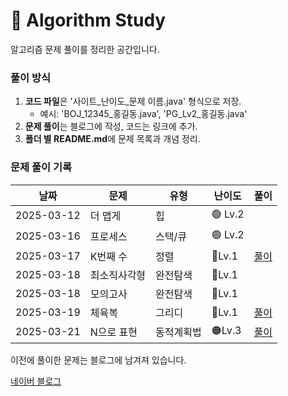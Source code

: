# 📌 Algorithm Study

알고리즘 문제 풀이를 정리한 공간입니다.



### 풀이 방식
1. **코드 파일**은 '사이트_난이도_문제 이름.java' 형식으로 저장.
    - 예시: 'BOJ_12345_홍길동.java', 'PG_Lv2_홍길동.java'
2. **문제 풀이**는 블로그에 작성, 코드는 링크에 추가.
3. **폴더 별 README.md**에 문제 목록과 개념 정리.

### 문제 풀이 기록

| 날짜         | 문제     | 유형    | 난이도     | 풀이                                                |
|------------|--------|-------|---------|---------------------------------------------------|
| 2025-03-12 | 더 맵게   | 힙     | 🟢 Lv.2 |                                                   |
| 2025-03-16 | 프로세스   | 스택/큐  | 🟢 Lv.2 |                                                   |
| 2025-03-17 | K번째 수  | 정렬    | 🔵Lv.1  | [풀이](https://blog.naver.com/gamakk2/223799781209) |
| 2025-03-18 | 최소직사각형 | 완전탐색  | 🔵Lv.1  |                                                   |
| 2025-03-18 | 모의고사   | 완전탐색  | 🔵Lv.1  |                                                   |
| 2025-03-19 | 체육복    | 그리디   | 🔵Lv.1  | [풀이](https://blog.naver.com/gamakk2/223802861543) |
| 2025-03-21 | N으로 표현 | 동적계획법 | 🟠Lv.3  | [풀이](https://blog.naver.com/gamakk2/223805073009) |
이전에 풀이한 문제는 블로그에 남겨져 있습니다.

[네이버 블로그](https://blog.naver.com/gamakk2/223793678530)
